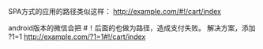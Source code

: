 SPA方式的应用的路径类似这样：
http://example.com/#!/cart/index

android版本的微信会把 #！后面的也做为路径，造成支付失败。
解决方案，添加 ?1=1
http://example.com/?1=1#!/cart/index